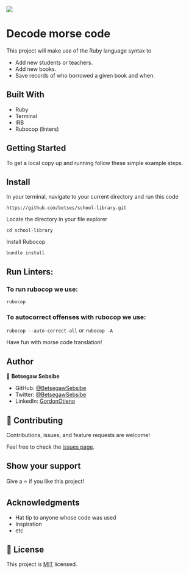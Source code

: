 ![](https://img.shields.io/badge/Microverse-blueviolet)

# Decode morse code

This project will make use of the Ruby language syntax to

- Add new students or teachers.
- Add new books.
- Save records of who borrowed a given book and when.

## Built With

- Ruby
- Terminal
- IRB
- Rubocop (linters)

## Getting Started

To get a local copy up and running follow these simple example steps.

## Install

In your terminal, navigate to your current directory and run this code

`https://github.com/betses/school-library.git`

Locate the directory in your file explorer

`cd school-library`

Install Rubocop

`bundle install`

## Run Linters:

### To run rubocop we use:

`rubocop`

### To autocorrect offenses with rubocop we use:

`rubocop --auto-correct-all` or
`rubocop -A`

Have fun with morse code translation!

## Author

👤 **Betsegaw Sebsibe**

- GitHub: [@BetsegawSebsibe ](https://github.com/betses)
- Twitter: [@BetsegawSebsibe](https://twitter.com/Betse_s)
- LinkedIn: [GordonOtieno](https://www.linkedin.com/in/betsegaw-sebsibe/)

## 🤝 Contributing

Contributions, issues, and feature requests are welcome!

Feel free to check the [issues page](../../issues/).

## Show your support

Give a ⭐️ if you like this project!

## Acknowledgments

- Hat tip to anyone whose code was used
- Inspiration
- etc

## 📝 License

This project is [MIT](./MIT.md) licensed.
